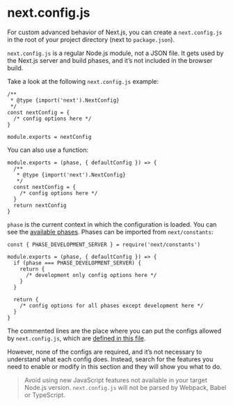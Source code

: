 # next.config.js

For custom advanced behavior of Next.js, you can create a `next.config.js` in the root of your project directory (next to `package.json`).

`next.config.js` is a regular Node.js module, not a JSON file. It gets used by the Next.js server and build phases, and it’s not included in the browser build.

Take a look at the following `next.config.js` example:

    /**
     * @type {import('next').NextConfig}
     */
    const nextConfig = {
      /* config options here */
    }

    module.exports = nextConfig

You can also use a function:

    module.exports = (phase, { defaultConfig }) => {
      /**
       * @type {import('next').NextConfig}
       */
      const nextConfig = {
        /* config options here */
      }
      return nextConfig
    }

`phase` is the current context in which the configuration is loaded. You can see the [available phases](https://github.com/vercel/next.js/blob/canary/packages/next/shared/lib/constants.ts#L1-L4). Phases can be imported from `next/constants`:

    const { PHASE_DEVELOPMENT_SERVER } = require('next/constants')

    module.exports = (phase, { defaultConfig }) => {
      if (phase === PHASE_DEVELOPMENT_SERVER) {
        return {
          /* development only config options here */
        }
      }

      return {
        /* config options for all phases except development here */
      }
    }

The commented lines are the place where you can put the configs allowed by `next.config.js`, which are [defined in this file](https://github.com/vercel/next.js/blob/canary/packages/next/server/config-shared.ts#L68).

However, none of the configs are required, and it’s not necessary to understand what each config does. Instead, search for the features you need to enable or modify in this section and they will show you what to do.

> Avoid using new JavaScript features not available in your target Node.js version. `next.config.js` will not be parsed by Webpack, Babel or TypeScript.
